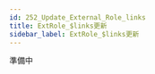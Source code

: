 ```yaml
---
id: 252_Update_External_Role_links
title: ExtRole_$links更新
sidebar_label: ExtRole_$links更新
---
```



準備中


